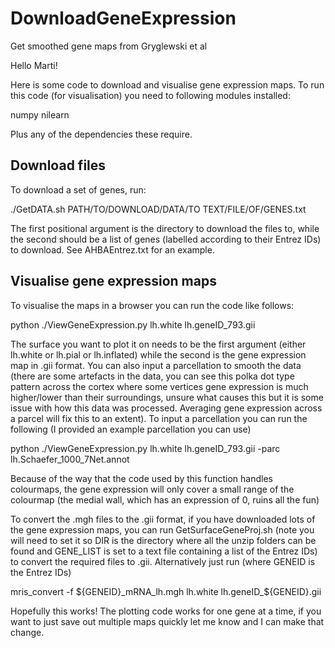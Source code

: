 # DownloadGeneExpression
Get smoothed gene maps from Gryglewski et al

Hello Marti!

Here is some code to download and visualise gene expression maps. To run this code (for visualisation) you need to following modules installed:

numpy
nilearn

Plus any of the dependencies these require.

## Download files

To download a set of genes, run:

./GetDATA.sh PATH/TO/DOWNLOAD/DATA/TO TEXT/FILE/OF/GENES.txt

The first positional argument is the directory to download the files to, while the second should be a list of genes (labelled according to their Entrez IDs) to download. See AHBAEntrez.txt for an example.

## Visualise gene expression maps

To visualise the maps in a browser you can run the code like follows:

python ./ViewGeneExpression.py lh.white lh.geneID_793.gii

The surface you want to plot it on needs to be the first argument (either lh.white or lh.pial or lh.inflated) while the second is the gene expression map in .gii format. You can also input a parcellation to smooth the data (there are some artefacts in the data, you can see this polka dot type pattern across the cortex where some vertices gene expression is much higher/lower than their surroundings, unsure what causes this but it is some issue with how this data was processed. Averaging gene expression across a parcel will fix this to an extent). To input a parcellation you can run the following (I provided an example parcellation you can use)

python ./ViewGeneExpression.py lh.white lh.geneID_793.gii -parc lh.Schaefer_1000_7Net.annot

Because of the way that the code used by this function handles colourmaps, the gene expression will only cover a small range of the colourmap (the medial wall, which has an expression of 0, ruins all the fun)

To convert the .mgh files to the .gii format, if you have downloaded lots of the gene expression maps, you can run GetSurfaceGeneProj.sh (note you will need to set it so DIR is the directory where all the unzip folders can be found and GENE_LIST is set to a text file containing a list of the Entrez IDs) to convert the required files to .gii. Alternatively just run (where GENEID is the Entrez IDs)

mris_convert -f ${GENEID}_mRNA_lh.mgh lh.white lh.geneID_${GENEID}.gii

Hopefully this works! The plotting code works for one gene at a time, if you want to just save out multiple maps quickly let me know and I can make that change.
